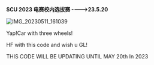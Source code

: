 **SCU 2023 电赛校内选拔赛  ---->23.5.20**

![IMG_20230511_161039](D:\A_moluo_document\SCU_SMARTCAR\EEdesign\code\EE_code\ourCAR.jpg)

Yap!Car with three wheels!

HF with this code and wish u GL!



THIS CODE WILL BE UPDATING UNTIL MAY 20th In 2023